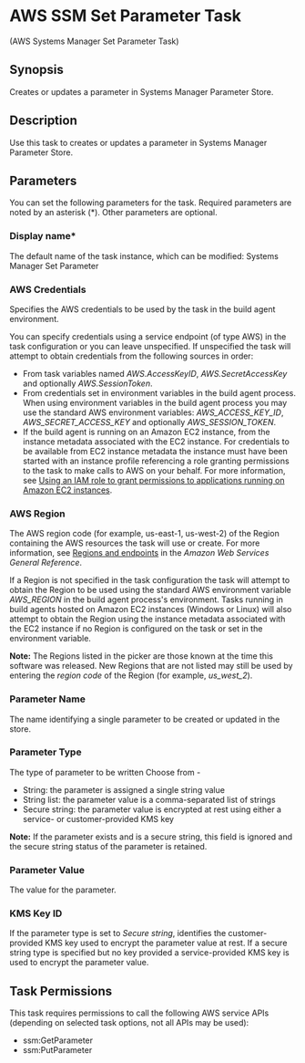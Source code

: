 # AWS SSM Set Parameter Task<a name="systemsmanager-setparameter"></a>

\(AWS Systems Manager Set Parameter Task\)

## Synopsis<a name="synopsis"></a>

Creates or updates a parameter in Systems Manager Parameter Store\.

## Description<a name="description"></a>

Use this task to creates or updates a parameter in Systems Manager Parameter Store\.

## Parameters<a name="parameters"></a>

You can set the following parameters for the task\. Required parameters are noted by an asterisk \(\*\)\. Other parameters are optional\.

### Display name\*<a name="display-name"></a>

The default name of the task instance, which can be modified: Systems Manager Set Parameter

### AWS Credentials<a name="aws-credentials"></a>

Specifies the AWS credentials to be used by the task in the build agent environment\.

You can specify credentials using a service endpoint \(of type AWS\) in the task configuration or you can leave unspecified\. If unspecified the task will attempt to obtain credentials from the following sources in order:
+ From task variables named *AWS\.AccessKeyID*, *AWS\.SecretAccessKey* and optionally *AWS\.SessionToken*\.
+ From credentials set in environment variables in the build agent process\. When using environment variables in the build agent process you may use the standard AWS environment variables: *AWS\_ACCESS\_KEY\_ID*, *AWS\_SECRET\_ACCESS\_KEY* and optionally *AWS\_SESSION\_TOKEN*\.
+ If the build agent is running on an Amazon EC2 instance, from the instance metadata associated with the EC2 instance\. For credentials to be available from EC2 instance metadata the instance must have been started with an instance profile referencing a role granting permissions to the task to make calls to AWS on your behalf\. For more information, see [Using an IAM role to grant permissions to applications running on Amazon EC2 instances](https://docs.aws.amazon.com/IAM/latest/UserGuide/id_roles_use_switch-role-ec2.html)\.

### AWS Region<a name="aws-region"></a>

The AWS region code \(for example, us\-east\-1, us\-west\-2\) of the Region containing the AWS resources the task will use or create\. For more information, see [Regions and endpoints](https://docs.aws.amazon.com/general/latest/gr/rande.html) in the *Amazon Web Services General Reference*\.

If a Region is not specified in the task configuration the task will attempt to obtain the Region to be used using the standard AWS environment variable *AWS\_REGION* in the build agent process's environment\. Tasks running in build agents hosted on Amazon EC2 instances \(Windows or Linux\) will also attempt to obtain the Region using the instance metadata associated with the EC2 instance if no Region is configured on the task or set in the environment variable\.

 **Note:** The Regions listed in the picker are those known at the time this software was released\. New Regions that are not listed may still be used by entering the *region code* of the Region \(for example, *us\_west\_2*\)\.

### Parameter Name<a name="parameter-name"></a>

The name identifying a single parameter to be created or updated in the store\.

### Parameter Type<a name="paraneter-type"></a>

The type of parameter to be written Choose from \-
+ String: the parameter is assigned a single string value
+ String list: the parameter value is a comma\-separated list of strings
+ Secure string: the parameter value is encrypted at rest using either a service\- or customer\-provided KMS key

 **Note:** If the parameter exists and is a secure string, this field is ignored and the secure string status of the parameter is retained\.

### Parameter Value<a name="parameter-value"></a>

The value for the parameter\.

### KMS Key ID<a name="kms-key-id"></a>

If the parameter type is set to *Secure string*, identifies the customer\-provided KMS key used to encrypt the parameter value at rest\. If a secure string type is specified but no key provided a service\-provided KMS key is used to encrypt the parameter value\.

## Task Permissions<a name="task-permissions"></a>

This task requires permissions to call the following AWS service APIs \(depending on selected task options, not all APIs may be used\):
+ ssm:GetParameter
+ ssm:PutParameter